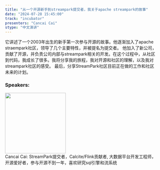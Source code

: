 ```yaml
---
title: "从一个开源新手到streampark提交者，我关于apache streampark的故事"
date: "2024-07-28 15:45:00" 
track: "incubator"
presenters: "Cancai Cai"
stype: "中文演讲"
---
```

它讲述了一个2003年出生的新手第一次参与开源的故事。他逐渐加入了apache straempark社区，领导了几个主要特性，并被提名为提交者。
他加入了新公司，贡献了开源，并负责公司内部与streampark相关的开发。在这个过程中，从社区到代码，我成长了很多。我将分享我的旅程，我对开源和社区的理解，以及我对streampark社区的感受。
最后，分享StreamPark社区目前正在做的工作和社区未来的计划。
 ### Speakers: 
 <img src="https://sessionize.com/image/705a-400o400o1-LJ3xRxo4ZiX4m9gRED6zxd.jpg" width="200" /><br>Cancai Cai: StreamPark提交者，Calcite/Flink贡献者, 大数据平台开发工程师，开源爱好者，参与开源不到一年，喜欢研究sql引擎和流系统
 <br><br>